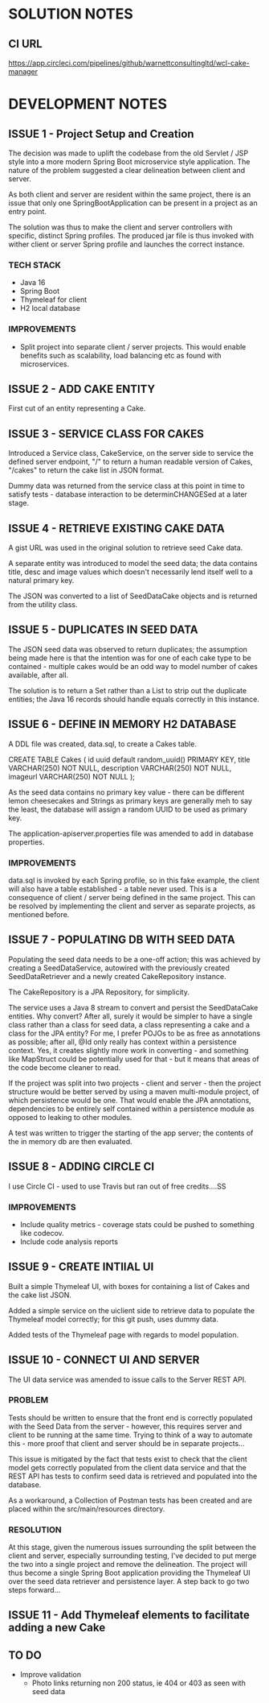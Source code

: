 # SOLUTION NOTES

## CI URL

https://app.circleci.com/pipelines/github/warnettconsultingltd/wcl-cake-manager

# DEVELOPMENT NOTES

## ISSUE 1 - Project Setup and Creation

The decision was made to uplift the codebase from the old Servlet / JSP style into a more
modern Spring Boot microservice style application.  The nature of the problem suggested a clear delineation 
between client and server.

As both client and server are resident within the same project, there is an issue that only
one SpringBootApplication can be present in a project as an entry point.

The solution was thus to make the client and server controllers with specific, distinct Spring profiles.
The produced jar file is thus invoked with wither client or server Spring profile and launches
the correct instance.

### TECH STACK

- Java 16
- Spring Boot
- Thymeleaf for client
- H2 local database

### IMPROVEMENTS

- Split project into separate client / server projects.  This would enable benefits such as
scalability, load balancing etc as found with microservices.
  
## ISSUE 2 - ADD CAKE ENTITY

First cut of an entity representing a Cake.

## ISSUE 3 - SERVICE CLASS FOR CAKES

Introduced a Service class, CakeService, on the server side to service the defined server
endpoint, "/" to return a human readable version of Cakes, "/cakes" to return the cake list in
JSON format.

Dummy data was returned from the service class at this point in time to satisfy tests - database
interaction to be determinCHANGESed at a later stage.

## ISSUE 4 - RETRIEVE EXISTING CAKE DATA

A gist URL was used in the original solution to retrieve seed Cake data.

A separate entity was introduced to model the seed data; the data contains title, desc and image
values which doesn't necessarily lend itself well to a natural primary key.

The JSON was converted to a list of SeedDataCake objects and is returned from the utility class.

## ISSUE 5 - DUPLICATES IN SEED DATA

The JSON seed data was observed to return duplicates; the assumption being made here is that the
intention was for one of each cake type to be contained - multiple cakes would be an odd way to model
number of cakes available, after all.

The solution is to return a Set rather than a List to strip out the duplicate entities; the
Java 16 records should handle equals correctly in this instance.

## ISSUE 6 - DEFINE IN MEMORY H2 DATABASE

A DDL file was created, data.sql, to create a Cakes table.

CREATE TABLE Cakes (
  id uuid default random_uuid() PRIMARY KEY,
  title VARCHAR(250) NOT NULL,
  description VARCHAR(250) NOT NULL,
  imageurl VARCHAR(250) NOT NULL
);

As the seed data contains no primary key value - there can be different lemon cheesecakes and Strings 
as primary keys are generally meh to say the least, the database will assign a random
UUID to be used as primary key.

The application-apiserver.properties file was amended to add in database properties.

### IMPROVEMENTS

data.sql is invoked by each Spring profile, so in this fake example, the client will also
have a table established - a table never used.  This is a consequence of client / server
being defined in the same project.  This can be resolved by implementing the client and
server as separate projects, as mentioned before.

## ISSUE 7 - POPULATING DB WITH SEED DATA

Populating the seed data needs to be a one-off action; this was achieved by creating a 
SeedDataService, autowired with the previously created SeedDataRetriever and a newly created
CakeRepository instance.

The CakeRepository is a JPA Repository, for simplicity.

The service uses a Java 8 stream to convert and persist the SeedDataCake entities.  Why convert?
After all, surely it would be simpler to have a single class rather than a class for seed data, a
class representing a cake and a class for the JPA entity?  For me, I prefer POJOs to be as free
as annotations as possible; after all, @Id only really has context within a persistence context.
Yes, it creates slightly more work in converting - and something like MapStruct could be potentially
used for that - but it means that areas of the code become cleaner to read.  

If the project was split into two projects - client and server - then the project structure would be
better served by using a maven multi-module project, of which persistence would be one.  That would
enable the JPA annotations, dependencies to be entirely self contained within a persistence module 
as opposed to leaking to other modules.

A test was written to trigger the starting of the app server; the contents of the in memory db
are then evaluated.

## ISSUE 8 - ADDING CIRCLE CI

I use Circle CI - used to use Travis but ran out of free credits....SS

### IMPROVEMENTS

- Include quality metrics - coverage stats could be pushed to something like codecov.
- Include code analysis reports

## ISSUE 9 - CREATE INTIIAL UI

Built a simple Thymeleaf UI, with boxes for containing a list of Cakes and the cake list JSON.

Added a simple service on the uiclient side to retrieve data to populate the Thymeleaf model
correctly; for this git push, uses dummy data.

Added tests of the Thymeleaf page with regards to model population.

## ISSUE 10 - CONNECT UI AND SERVER

The UI data service was amended to issue calls to the Server REST API.

### PROBLEM

Tests should be written to ensure that the front end is correctly populated with the Seed Data
from the server - however, this requires server and client to be running at the same time.
Trying to think of a way to automate this - more proof that client and server should be in
separate projects...

This issue is mitigated by the fact that tests exist to check that the client model gets correctly
populated from the client data service and that the REST API has tests to confirm seed data is
retrieved and populated into the database.

As a workaround, a Collection of Postman tests has been created and are placed within the
src/main/resources directory.

### RESOLUTION

At this stage, given the numerous issues surrounding the split between the client and server, especially surrounding
testing, I've decided to put merge the two into a single project and remove the delineation.  The project will thus
become a single Spring Boot application providing the Thymeleaf UI over the seed data retriever and persistence layer.
A step back to go two steps forward...

## ISSUE 11 - Add Thymeleaf elements to facilitate adding a new Cake



## TO DO

- Improve validation
  - Photo links returning non 200 status, ie 404 or 403 as seen with seed data